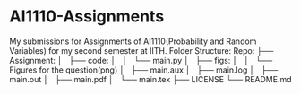 # AI1110-Assignments
My submissions for Assignments of AI1110(Probability and Random Variables) for my second semester at IITH.
Folder Structure:
Repo:
├── Assignment:
│   ├── code:
│   │   └── main.py
│   ├── figs:
│   │   └── Figures for the question(png)
│   ├── main.aux
│   ├── main.log
│   ├── main.out
│   ├── main.pdf
│   └── main.tex
├── LICENSE
└── README.md
